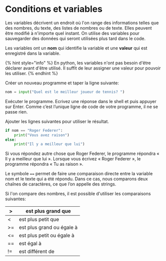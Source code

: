 # Conditions et variables

Les variables décrivent un endroit où l'on range des informations telles que des nombres, du texte, des listes de nombres ou de texte.  Elles peuvent être modifié à n'importe quel instant. On utilise des variables pour sauvegarder des données qui seront utilisées plus tard dans le code.&#x20;

Les variables ont un **nom** qui identifie la variable et une **valeur** qui est enregistré dans la variable.

{% hint style="info" %}
En python, les variables n'ont pas besoin d'être déclarer avant d'être utilisé. Il suffit de leur assigner une valeur pour pouvoir les utiliser.
{% endhint %}

Créer un nouveau programme et taper la ligne suivante:

```python
nom = input("Quel est le meilleur joueur de tennis? ")
```

Exécuter le programme. Ecrivez une réponse dans le shell et puis appuyer sur Enter. Comme c’est l’unique ligne de code de votre programme, il ne se passe rien.

Ajouter les lignes suivantes pour utiliser le résultat.

```python
if nom == "Roger Federer":
    print("Vous avez raison")
else:
    print("Il y a meilleur que lui")
```

Si vous répondez autre chose que Roger Federer, le programme répondra « Il y a meilleur que lui ». Lorsque vous écrivez « Roger Federer », le programme répondra « Tu as raison ».

Le symbole `==` permet de faire une comparaison directe entre la variable nom et le texte qui a été répondu. Dans ce cas, nous comparons deux chaînes de caractères, ce que l’on appelle des strings.

Si l'on compare des nombres, il est possible d'utiliser les comparaisons suivantes:

| >  | est plus grand que         |
| -- | -------------------------- |
| <  | est plus petit que         |
| >= | est plus grand ou égale à  |
| <= | est plus petit ou égale à  |
| == | est égal à                 |
| != | est différent de           |
